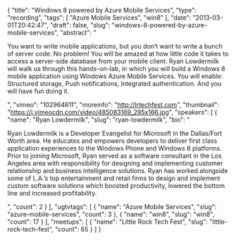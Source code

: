 {
  "title": "Windows 8 powered by Azure Mobile Services",
  "type": "recording",
  "tags": [
    "Azure Mobile Services",
    "win8"
  ],
  "date": "2013-03-01T20:42:47",
  "draft": false,
  "slug": "windows-8-powered-by-azure-mobile-services",
  "abstract": "<p>You want to write mobile applications, but you don’t want to write a bunch of server code. No problem! You will be amazed at how little code it takes to access a server-side database from your mobile client. Ryan Lowdermilk will walk us through this hands-on-lab, in which you will build a Windows 8 mobile application using Windows Azure Mobile Services. You will enable: Structured storage, Push notifications, Integrated authentication. And you will have fun doing it.</p>",
  "vimeo": "102964811",
  "moreinfo": "http://lrtechfest.com",
  "thumbnail": "https://i.vimeocdn.com/video/485083169_295x166.jpg",
  "speakers": [
    {
      "name": "Ryan Lowdermilk",
      "slug": "ryan-lowdermilk",
      "bio": "<p>Ryan Lowdermilk is a Developer Evangelist for Microsoft in the Dallas/Fort Worth area. He educates and empowers developers to deliver first class application experiences to the Windows Phone and Windows 8 platforms. Prior to joining Microsoft, Ryan served as a software consultant in the Los Angeles area with responsibility for designing and implementing customer relationship and business intelligence solutions. Ryan has worked alongside some of L.A.’s top entertainment and retail firms to design and implement custom software solutions which boosted productivity, lowered the bottom line and increased profitability.</p>",
      "count": 2
    }
  ],
  "ugtvtags": [
    {
      "name": "Azure Mobile Services",
      "slug": "azure-mobile-services",
      "count": 3
    },
    {
      "name": "win8",
      "slug": "win8",
      "count": 17
    }
  ],
  "meetups": [
    {
      "name": "Little Rock Tech Fest",
      "slug": "little-rock-tech-fest",
      "count": 65
    }
  ]
}